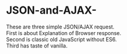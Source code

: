 # JSON-and-AJAX-

These are three simple JSON/AJAX request.\
First is about Explanation of Browser response.\
Second is classic old JavaScript without ES6.\
Third has taste of vanilla.

